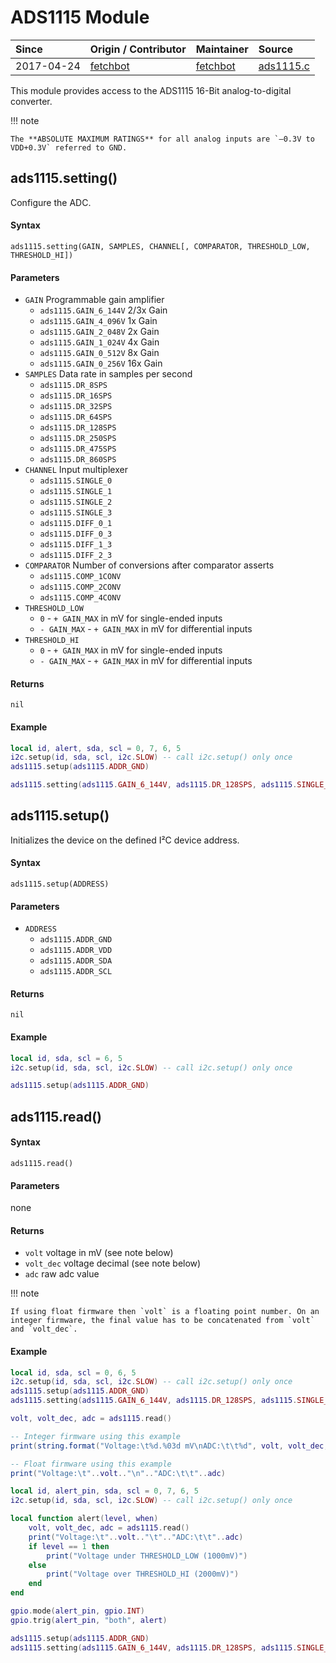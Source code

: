 # ADS1115 Module
| Since  | Origin / Contributor  | Maintainer  | Source  |
| :----- | :-------------------- | :---------- | :------ |
| 2017-04-24 | [fetchbot](https://github.com/fetchbot) | [fetchbot](https://github.com/fetchbot) | [ads1115.c](../../../app/modules/ads1115.c)|

This module provides access to the ADS1115 16-Bit analog-to-digital converter.

!!! note

	The **ABSOLUTE MAXIMUM RATINGS** for all analog inputs are `–0.3V to VDD+0.3V` referred to GND.

## ads1115.setting()
Configure the ADC.

#### Syntax
`ads1115.setting(GAIN, SAMPLES, CHANNEL[, COMPARATOR, THRESHOLD_LOW, THRESHOLD_HI])`

#### Parameters
- `GAIN` Programmable gain amplifier
	* `ads1115.GAIN_6_144V` 2/3x Gain
	* `ads1115.GAIN_4_096V` 1x Gain
	* `ads1115.GAIN_2_048V` 2x Gain
	* `ads1115.GAIN_1_024V` 4x Gain
	* `ads1115.GAIN_0_512V` 8x Gain
	* `ads1115.GAIN_0_256V` 16x Gain
- `SAMPLES` Data rate in samples per second
	* `ads1115.DR_8SPS`
	* `ads1115.DR_16SPS`
	* `ads1115.DR_32SPS`
	* `ads1115.DR_64SPS`
	* `ads1115.DR_128SPS`
	* `ads1115.DR_250SPS`
	* `ads1115.DR_475SPS`
	* `ads1115.DR_860SPS`
- `CHANNEL` Input multiplexer
	* `ads1115.SINGLE_0`
	* `ads1115.SINGLE_1`
	* `ads1115.SINGLE_2`
	* `ads1115.SINGLE_3`
	* `ads1115.DIFF_0_1`
	* `ads1115.DIFF_0_3`
	* `ads1115.DIFF_1_3`
	* `ads1115.DIFF_2_3`
- `COMPARATOR` Number of conversions after comparator asserts
	* `ads1115.COMP_1CONV`
	* `ads1115.COMP_2CONV`
	* `ads1115.COMP_4CONV`
- `THRESHOLD_LOW`
	* `0` - `+ GAIN_MAX` in mV for single-ended inputs
	* `- GAIN_MAX` - `+ GAIN_MAX` in mV for differential inputs
- `THRESHOLD_HI`
	* `0` - `+ GAIN_MAX` in mV for single-ended inputs
	* `- GAIN_MAX` - `+ GAIN_MAX` in mV for differential inputs

#### Returns
`nil`

#### Example
```lua
local id, alert, sda, scl = 0, 7, 6, 5
i2c.setup(id, sda, scl, i2c.SLOW) -- call i2c.setup() only once
ads1115.setup(ads1115.ADDR_GND)

ads1115.setting(ads1115.GAIN_6_144V, ads1115.DR_128SPS, ads1115.SINGLE_0, ads1115.COMP_1CONV, 1000, 2000)
```

## ads1115.setup()
Initializes the device on the defined I²C device address.

#### Syntax
`ads1115.setup(ADDRESS)`

#### Parameters
- `ADDRESS`
	* `ads1115.ADDR_GND`
	* `ads1115.ADDR_VDD`
	* `ads1115.ADDR_SDA`
	* `ads1115.ADDR_SCL`

#### Returns
`nil`

#### Example
```lua
local id, sda, scl = 6, 5
i2c.setup(id, sda, scl, i2c.SLOW) -- call i2c.setup() only once

ads1115.setup(ads1115.ADDR_GND)
```

## ads1115.read()

#### Syntax
`ads1115.read()`

#### Parameters
none

#### Returns
- `volt` voltage in mV (see note below)
- `volt_dec` voltage decimal (see note below)
- `adc` raw adc value

!!! note

	If using float firmware then `volt` is a floating point number. On an integer firmware, the final value has to be concatenated from `volt` and `volt_dec`.

#### Example
```lua
local id, sda, scl = 0, 6, 5
i2c.setup(id, sda, scl, i2c.SLOW) -- call i2c.setup() only once
ads1115.setup(ads1115.ADDR_GND)
ads1115.setting(ads1115.GAIN_6_144V, ads1115.DR_128SPS, ads1115.SINGLE_0)

volt, volt_dec, adc = ads1115.read()

-- Integer firmware using this example
print(string.format("Voltage:\t%d.%03d mV\nADC:\t\t%d", volt, volt_dec, adc))

-- Float firmware using this example
print("Voltage:\t"..volt.."\n".."ADC:\t\t"..adc)
```

```lua
local id, alert_pin, sda, scl = 0, 7, 6, 5
i2c.setup(id, sda, scl, i2c.SLOW) -- call i2c.setup() only once

local function alert(level, when)
	volt, volt_dec, adc = ads1115.read()
	print("Voltage:\t"..volt.."\t".."ADC:\t\t"..adc)
	if level == 1 then
		print("Voltage under THRESHOLD_LOW (1000mV)")
	else
		print("Voltage over THRESHOLD_HI (2000mV)")
	end
end

gpio.mode(alert_pin, gpio.INT)
gpio.trig(alert_pin, "both", alert)

ads1115.setup(ads1115.ADDR_GND)
ads1115.setting(ads1115.GAIN_6_144V, ads1115.DR_128SPS, ads1115.SINGLE_0, ads1115.COMP_1CONV, 1000, 2000)
```
